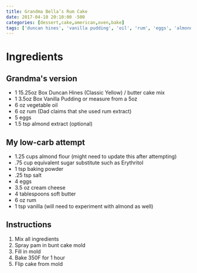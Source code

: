 ```yaml
---
title: Grandma Bella’s Rum Cake
date: 2017-04-10 20:10:00 -500
categories: [dessert,cake,american,oven,bake]
tags: ['duncan hines', 'vanilla pudding', 'oil', 'rum', 'eggs', 'almond extract', 'almond flour', 'sugar substitute', 'baking powder', 'salt', 'cream cheese', 'soft butter', 'vanilla', 'pam', 'cake mold', 'grandma','grandma bella','cake','party','dessert']
---
```


# Ingredients

## Grandma\'s version

-   1 15.25oz Box Duncan Hines (Classic Yellow) / butter cake mix
-   1 3.5oz Box Vanilla Pudding or measure from a 5oz
-   6 oz vegetable oil
-   6 oz rum (Dad claims that she used rum extract)
-   5 eggs
-   1.5 tsp almond extract (optional)

## My low-carb attempt

-   1.25 cups almond flour (might need to update this after attempting)
-   .75 cup equivalent sugar substitute such as Erythritol
-   1 tsp baking powder
-   .25 tsp salt
-   4 eggs
-   3.5 oz cream cheese
-   4 tablespoons soft butter
-   6 oz rum
-   1 tsp vanilla (will need to experiment with almond as well)

## Instructions

1.  Mix all ingredients
2.  Spray pam in bunt cake mold
3.  Fill in mold
4.  Bake 350F for 1 hour
5.  Flip cake from mold

